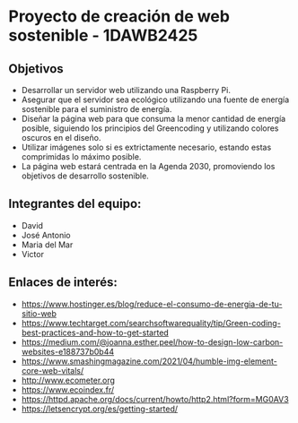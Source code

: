 # Proyecto de creación de web sostenible - 1DAWB2425

## Objetivos
- Desarrollar un servidor web utilizando una Raspberry Pi.
- Asegurar que el servidor sea ecológico utilizando una fuente de energía sostenible para el suministro de energía.
- Diseñar la página web para que consuma la menor cantidad de energía posible, siguiendo los principios del Greencoding y utilizando colores oscuros en el diseño.
- Utilizar imágenes solo si es extrictamente necesario, estando estas comprimidas lo máximo posible.
- La página web estará centrada en la Agenda 2030, promoviendo los objetivos de desarrollo sostenible.

## Integrantes del equipo:
- David
- José Antonio
- Maria del Mar
- Victor

## Enlaces de interés:
- https://www.hostinger.es/blog/reduce-el-consumo-de-energia-de-tu-sitio-web
- https://www.techtarget.com/searchsoftwarequality/tip/Green-coding-best-practices-and-how-to-get-started
- https://medium.com/@joanna.esther.peel/how-to-design-low-carbon-websites-e188737b0b44
- https://www.smashingmagazine.com/2021/04/humble-img-element-core-web-vitals/
- http://www.ecometer.org
- https://www.ecoindex.fr/
- https://httpd.apache.org/docs/current/howto/http2.html?form=MG0AV3
- https://letsencrypt.org/es/getting-started/
